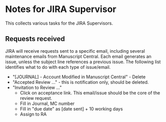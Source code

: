 # Notes for JIRA Supervisor

This collects various tasks for the JIRA Supervisors.

## Requests received
JIRA will receive requests sent to a specific email, including several maintenance emails from Manuscript Central. Each email generates an issue, unless the subject line references a previous issue. The following list identifies what to do with each type of issue/email.

- "[JOURNAL] - Account Modified in Manuscript Central" - Delete
- "Accepted Review ..." - this is notification only, should be deleted.
- "Invitation to Review ..." 
  - Click on acceptance link. This email/issue should be the core of the review request.
  - Fill in Journal, MC number
  - Fill in "due date" as [date sent] + 10 working days
  - Assign to RA
  
